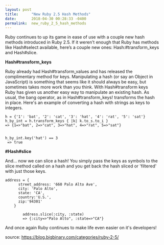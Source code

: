 ```yaml
---
layout: post
title:      "New Ruby 2.5 Hash Methods"
date:       2018-04-30 00:28:33 -0400
permalink:  new_ruby_2_5_hash_methods
---
```



Ruby continues to up its game in ease of use with a couple new hash methods introduced in Ruby 2.5. If it weren't enough that Ruby has methods like Hash#select available, here’s a couple new ones: Hash:#transform_keys and Hash#slice.

**Hash#transform_keys**

Ruby already had Hash#transform_values and has released the complimentary method for keys. Manipulating a hash (or say an Object in JavaScript) is something that seems like it should always be easy, but sometimes takes more work than you think. With Hash#transform keys Ruby has given us another easy way to manipulate an existing hash. As usual, the bang operator, as in Hash#transform_keys! transforms the hash in place. Here's an example of converting a hash with strings as keys to integers.

```
h = {'1': 'bat', '2': 'cat', '3': 'hat', '4': 'rat', '5': 'sat'}
h_by_int = h.transform_keys { |k| k.to_s.to_i }
=> {1=>"bat", 2=>"cat", 3=>"hat", 4=>"rat", 5=>"sat"} 


h_by_int.key('hat') == 3
 => true 
```

**#Hash#slice**

And... now we can slice a hash! You simply pass the keys as symbols to the slice method called on a hash and you get back the hash sliced or 'filtered' with just those keys.

```
address = {
      street_address: '660 Palo Alto Ave',
      city: 'Palo Alto',
      state: 'CA',
      country:'U.S.',
      zip:'94301'
    }
		
		address.slice(:city, :state)
		=> {:city=>"Palo Alto", :state=>"CA"} 
```

And once again Ruby continues to make life even easier on it's developers!

source:  https://blog.bigbinary.com/categories/ruby-2-5/
